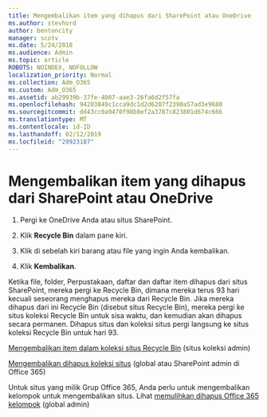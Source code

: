 ```yaml
---
title: Mengembalikan item yang dihapus dari SharePoint atau OneDrive
ms.author: stevhord
author: bentoncity
manager: scotv
ms.date: 5/24/2018
ms.audience: Admin
ms.topic: article
ROBOTS: NOINDEX, NOFOLLOW
localization_priority: Normal
ms.collection: Adm_O365
ms.custom: Adm_O365
ms.assetid: ab29939b-37fe-4007-aae3-26fa6d2f57fa
ms.openlocfilehash: 94203849c1cca9dc1d2d6207f2390a57ad3e9680
ms.sourcegitcommit: dd43cc0a9470f98b8ef2a3787c823801d674c666
ms.translationtype: MT
ms.contentlocale: id-ID
ms.lasthandoff: 02/12/2019
ms.locfileid: "29923187"
---
```

# <a name="restore-deleted-items-from-sharepoint-or-onedrive"></a>Mengembalikan item yang dihapus dari SharePoint atau OneDrive

1. Pergi ke OneDrive Anda atau situs SharePoint.
    
2. Klik **Recycle Bin** dalam pane kiri. 
    
3. Klik di sebelah kiri barang atau file yang ingin Anda kembalikan.
    
4. Klik **Kembalikan**. 
    
Ketika file, folder, Perpustakaan, daftar dan daftar item dihapus dari situs SharePoint, mereka pergi ke Recycle Bin, dimana mereka terus 93 hari kecuali seseorang menghapus mereka dari Recycle Bin. Jika mereka dihapus dari ini Recycle Bin (disebut situs Recycle Bin), mereka pergi ke situs koleksi Recycle Bin untuk sisa waktu, dan kemudian akan dihapus secara permanen. Dihapus situs dan koleksi situs pergi langsung ke situs koleksi Recycle Bin untuk hari 93.
  
[Mengembalikan item dalam koleksi situs Recycle Bin](https://go.microsoft.com/fwlink/?linkid=867800) (situs koleksi admin) 
  
[Mengembalikan dihapus koleksi situs](https://go.microsoft.com/fwlink/?linkid=867660) (global atau SharePoint admin di Office 365) 
  
Untuk situs yang milik Grup Office 365, Anda perlu untuk mengembalikan kelompok untuk mengembalikan situs. Lihat [memulihkan dihapus Office 365 kelompok](https://go.microsoft.com/fwlink/?linkid=867802) (global admin) 
  

